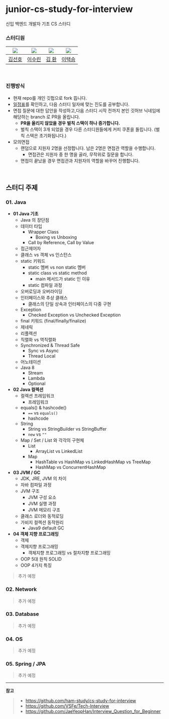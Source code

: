 # junior-cs-study-for-interview
신입 백엔드 개발자 기초 CS 스터디

### 스터디원

|               ![](https://github.com/preferKim.png?size=80)               | ![](https://github.com/Tnfls99.png?size=80) |                             ![](https://github.com/hwankim123.png?size=80)                             | ![](https://github.com/dlxortmd987.png?size=80) |
|:--------------------------------------------------------------------------:|:-------------------------------------------:|:------------------------------------------------------------------------------------------------------:|:-----------------------------------------------:|
|                    [김선호](https://github.com/preferkim)                     |      [이수린](https://github.com/Tnfls99)      |                                  [김 환](https://github.com/hwankim123)                                  |                     [이택승](https://github.com/dlxortmd987)                     |

<br>

### 진행방식

- 현재 repo를 개인 깃헙으로 fork 뜹니다.
- [일정표](https://github.com/devcourse-study/junior-cs-study-for-interview/blob/main/etc/%EC%8A%A4%ED%84%B0%EB%94%94%20%EC%A7%84%EB%8F%84%ED%91%9C.md)를 확인하고, 다음 스터디 일자에 맞는 진도를 공부합니다.
- 면접 질문에 대한 답안을 작성하고,다음 스터디 시작 전까지 본인 깃허브 닉네임에 해당하는 branch 로 PR을 올립니다. 
  - **PR을 올리지 않았을 경우 벌칙 스택이 하나 증가합니다.**
  - 벌칙 스택이 3개 되었을 경우 다른 스터디원들에게 커피 쿠폰을 돌립니다. (벌칙 스택은 초기화됩니다.)  
- 모의면접
  - 랜덤으로 지원자 2명을 선정합니다. 남은 2명은 면접관 역할을 수행합니다.
    - 면접관은 지원자 중 한 명을 골라, 무작위로 질문을 합니다.
  - 면접이 끝났을 경우 면접관과 지원자의 역할을 바꾸어 진행합니다.
    
  

<br>

## 스터디 주제

### 01. Java

- **01 Java 기초**
  - Java 의 장단점
  - 데이터 타입
    - Wrapper Class
      - Boxing vs Unboxing
    - Call by Reference, Call by Value
  - 접근제어자
  - 클래스 vs 객체 vs 인스턴스
  - static 키워드
    - static 멤버 vs non static 멤버
    - static class vs static method
      - main 메서드가 static 인 이유
    - static 컴파일 과정
  - 오버로딩과 오버라이딩
  - 인터페이스와 추상 클래스
    - 클래스의 단일 상속과 인터페이스의 다중 구현
  - Exception
    - Checked Exception vs Unchecked Exception
  - final 키워드 (final/finally/finalize)
  - 제네릭
  - 리플렉션
  - 직렬화 vs 역직렬화
  - Synchronized & Thread Safe
    - Sync vs Async
    - Thread Local
  - 어노테이션
  - Java 8
    - Stream
    - Lambda
    - Optional
- **02 Java 컬렉션**
  - 컬렉션 프레임워크
    - 프레임워크 
  - equals() & hashcode()
    - `==` vs `equals()`
    - hashcode
  - String
    - String vs StringBuilder vs StringBuffer
    - `new` vs `""`
  - Map / Set / List 와 각각의 구현체 
    - List 
      - ArrayList vs LinkedList
    - Map 
      - HashTable vs HashMap vs LinkedHashMap vs TreeMap
      - HashMap vs ConcurrentHashMap
- **03 JVM / GC**
  - JDK, JRE, JVM 의 차이
  - 자바 컴파일 과정
  - JVM 구조
    - JVM 구성 요소
    - JVM 실행 과정
    - JVM 메모리 구조
  - 클래스 로더와 동적로딩
  - 가비지 컬렉션 동작원리
    - Java9 default GC
- **04 객체 지향 프로그래밍**
  - 객체 
  - 객체지향 프로그래밍   
    - 객체지향 프로그래밍 vs 절차지향 프로그래밍
  - OOP 5대 원칙 SOLID
  - OOP 4가지 특징

> 추가 예정

### 02. Network

> 추가 예정

### 03. Database

> 추가 예정

### 04. OS

> 추가 예정

### 05. Spring / JPA

> 추가 예정

---
**참고**
> - https://github.com/ham-study/cs-study-for-interview
> - https://github.com/VSFe/Tech-Interview
> - https://github.com/JaeYeopHan/Interview_Question_for_Beginner
